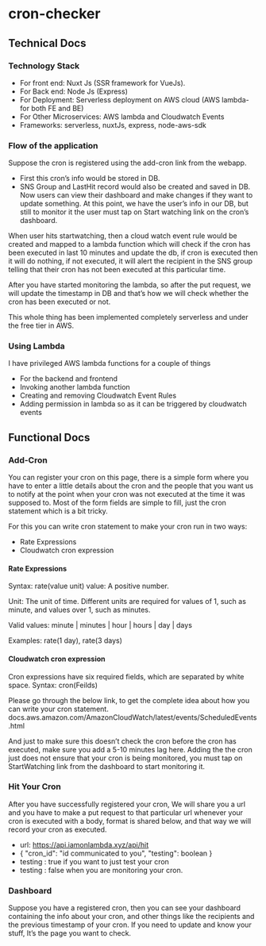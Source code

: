 # cron-checker
## Technical Docs
### Technology Stack

* For front end: Nuxt Js (SSR framework for VueJs).
* For Back end: Node Js (Express)
* For Deployment: Serverless deployment on AWS cloud (AWS lambda- for both FE and BE)
* For Other Microservices: AWS lambda and Cloudwatch Events
* Frameworks: serverless, nuxtJs, express, node-aws-sdk

### Flow of the application

Suppose the cron is registered using the add-cron link from the webapp.
* First this cron’s info would be stored in DB.
* SNS Group and LastHit record would also be created and saved in DB.
Now users can view their dashboard and make changes if they want to update something. At this point, we have the user’s info in our DB, but still to monitor it the user must tap on Start watching link on the cron’s dashboard.

When user hits startwatching, then a cloud watch event rule would be created and mapped to a lambda function which will check if the cron has been executed in last 10 minutes and update the db, if cron is executed then it will do nothing, if not executed, it will alert the recipient in the SNS group telling that their cron has not been executed at this particular time.

After you have started monitoring the lambda, so after the put request, we will update the timestamp in DB and that’s how we will check whether the cron has been executed or not.

This whole thing has been implemented completely serverless and under the free tier in AWS.

### Using Lambda

I have privileged AWS lambda functions for a couple of things
* For the backend and frontend
* Invoking another lambda function
* Creating and removing Cloudwatch Event Rules
* Adding permission in lambda so as it can be triggered by cloudwatch events


## Functional Docs

### Add-Cron

You can register your cron on this page, there is a simple form where you have to enter a little details about the cron and the people that you want us to notify at the point when your cron was not executed at the time it was supposed to.
Most of the form fields are simple to fill, just the cron statement which is a bit tricky.

For this you can write cron statement to make your cron run in two ways:
* Rate Expressions
* Cloudwatch cron expression

#### Rate Expressions

Syntax: rate(value unit)
value: A positive number.

Unit: The unit of time. Different units are required for values of 1, such as minute, and values over 1, such as minutes.

Valid values: minute | minutes | hour | hours | day | days

Examples: rate(1 day), rate(3 days)

#### Cloudwatch cron expression

Cron expressions have six required fields, which are separated by white space.
Syntax: cron(Feilds)

Please go through the below link, to get the complete idea about how you can write your cron statement.
docs.aws.amazon.com/AmazonCloudWatch/latest/events/ScheduledEvents.html

And just to make sure this doesn’t check the cron before the cron has executed, make sure you add a 5-10 minutes lag here.
Adding the the cron just does not ensure that your cron is being monitored, you must tap on StartWatching link from the dashboard to start monitoring it.

### Hit Your Cron

After you have successfully registered your cron, We will share you a url and you have to make a put request to that particular url whenever your cron is executed with a body, format is shared below, and that way we will record your cron as executed.

* url: https://api.iamonlambda.xyz/api/hit
* {  "cron_id": "id communicated to you", "testing": boolean }
* testing : true if you want to just test your cron 
* testing : false when you are monitoring your cron.

### Dashboard

Suppose you have a registered cron, then you can see your dashboard containing the info about your cron, and other things like the recipients and the previous timestamp of your cron. If you need to update and know your stuff, It’s the page you want to check.